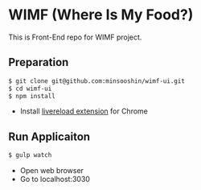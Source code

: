 # WIMF (Where Is My Food?)
This is Front-End repo for WIMF project.

## Preparation
```sh
$ git clone git@github.com:minsooshin/wimf-ui.git
$ cd wimf-ui
$ npm install
```
- Install [livereload extension](https://chrome.google.com/webstore/detail/livereload/jnihajbhpnppcggbcgedagnkighmdlei?hl=en) for Chrome

## Run Applicaiton
```sh
$ gulp watch
```
- Open web browser
- Go to localhost:3030
